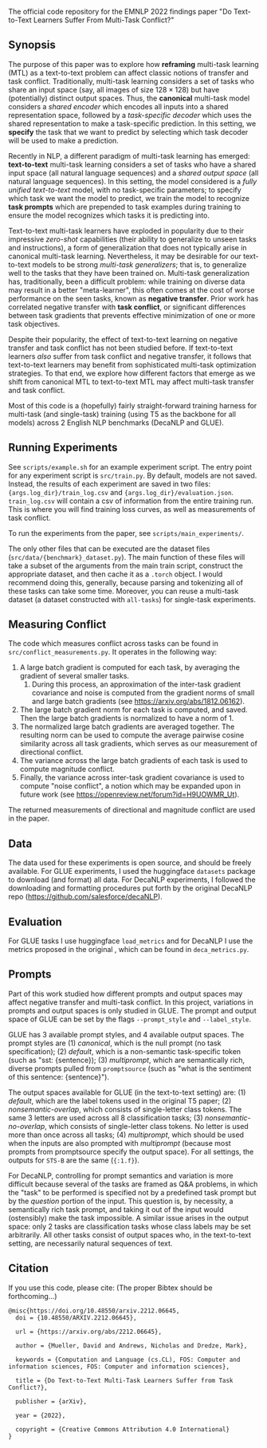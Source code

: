 The official code repository for the EMNLP 2022 findings paper "Do Text-to-Text Learners Suffer From Multi-Task Conflict?"


## Synopsis

The purpose of this paper was to explore how **reframing** multi-task learning (MTL) as a text-to-text problem can affect classic notions of transfer and task conflict. Traditionally, multi-task learning considers a set of tasks who share an input space (say, all images of size $128\times128$) but have (potentially) distinct output spaces. Thus, the **canonical** multi-task model considers a _shared encoder_ which encodes all inputs into a shared representation space, followed by a _task-specific decoder_ which uses the shared representation to make a task-specific prediction.
In this setting, we **specify** the task that we want to predict by selecting which task decoder will be used to make a prediction.

Recently in NLP, a different paradigm of multi-task learning has emerged: **text-to-text** multi-task learning considers a set of tasks who have a shared input space (all natural language sequences) and a _shared output space_ (all natural language sequences).
In this setting, the model considered is a _fully unified text-to-text_ model, with no task-specific parameters;
to specify which task we want the model to predict, we train the model to recognize **task prompts** which are prepended to task examples during training to ensure the model recognizes which tasks it is predicting into.

Text-to-text multi-task learners have exploded in popularity due to their impressive _zero-shot_ capabilities (their ability to generalize to unseen tasks and instructions), a form of generalization that does not typically arise in canonical multi-task learning.
Nevertheless, it may be desirable for our text-to-text models to be strong _multi-task generalizers_; that is, to generalize well to the tasks that they have been trained on.
Multi-task generalization has, traditionally, been a difficult problem: while training on diverse data may result in a better "meta-learner", this often comes at the cost of worse performance on the seen tasks, known as **negative transfer**.
Prior work has correlated negative transfer with **task conflict**, or significant differences between task gradients that prevents effective minimization of one or more task objectives.

Despite their popularity, the effect of text-to-text learning on negative transfer and task conflict has not been studied before.
If text-to-text learners _also_ suffer from task conflict and negative transfer, it follows that text-to-text learners may benefit from sophisticated multi-task optimization strategies.
To that end, we explore how different factors that emerge as we shift from canonical MTL to text-to-text MTL may affect multi-task transfer and task conflict.

Most of this code is a (hopefully) fairly straight-forward training harness for multi-task (and single-task) training (using T5 as the backbone for all models) across 2 English NLP benchmarks (DecaNLP and GLUE).

## Running Experiments

See `scripts/example.sh` for an example experiment script.
The entry point for any experiment script is `src/train.py`.
By default, models are not saved.
Instead, the results of each experiment are saved in two files: `{args.log_dir}/train_log.csv` and `{args.log_dir}/evaluation.json`.
`train_log.csv` will contain a csv of information from the entire training run. This is where you will find training loss curves, as well as measurements of task conflict.

To run the experiments from the paper, see `scripts/main_experiments/`.

The only other files that can be executed are the dataset files (`src/data/{benchmark}_dataset.py`).
The main function of these files will take a subset of the arguments from the main train script, construct the appropriate dataset, and then
cache it as a `.torch` object.
I would recommend doing this, generally, because parsing and tokenizing all of these tasks can take some time.
Moreover, you can reuse a multi-task dataset (a dataset constructed with `all-tasks`) for single-task experiments.

## Measuring Conflict

The code which measures conflict across tasks can be found in `src/conflict_measurements.py`. It operates in the following way:
1. A large batch gradient is computed for each task, by averaging the gradient of several smaller tasks.
   1. During this process, an approximation of the inter-task gradient covariance and noise is computed from the gradient norms of small and large batch gradients (see https://arxiv.org/abs/1812.06162).
2. The large batch gradient norm for each task is computed, and saved. Then the large batch gradients is normalized to have a norm of 1.
3. The normalized large batch gradients are averaged together. The resulting norm can be used to compute the average pairwise cosine similarity across all task gradients, which serves as our measurement of directional conflict.
4. The variance across the large batch gradients of each task is used to compute magnitude conflict.
5. Finally, the variance across inter-task gradient covariance is used to compute "noise conflict", a notion which may be expanded upon in future work (see https://openreview.net/forum?id=H9UOWMR_Ut).

The returned measurements of directional and magnitude conflict are used in the paper.

## Data

The data used for these experiments is open source, and should be freely available.
For GLUE experiments, I used the huggingface `datasets` package to download (and format) all data.
For DecaNLP experiments, I followed the downloading and formatting procedures put forth by the original DecaNLP repo (https://github.com/salesforce/decaNLP).

## Evaluation

For GLUE tasks I use huggingface `load_metrics` and for DecaNLP I use the metrics proposed in the original , which can
be found in `deca_metrics.py`.

## Prompts

Part of this work studied how different prompts and output spaces may affect negative transfer and multi-task conflict.
In this project, variations in prompts and output spaces is only studied in GLUE.
The prompt and output space of GLUE can be set by the flags `--prompt_style` and `--label_style`.

GLUE has 3 available prompt styles, and 4 available output spaces.
The prompt styles are (1) _canonical_, which is the null prompt (no task specification); (2) _default_, which is a non-semantic task-specific token (such as "sst: {sentence}); (3) _multiprompt_, which are semantically rich, diverse prompts pulled from `promptsource` (such as "what is the sentiment of this sentence: {sentence}").

The output spaces available for GLUE (in the text-to-text setting) are: (1) _default_, which are the label tokens used in the original T5 paper; (2) _nonsemantic-overlap_, which consists of single-letter class tokens. The same 3 letters are used across all 8 classification tasks; (3) _nonsemantic-no-overlap_, which consists of single-letter class tokens. No letter is used more than once across all tasks; (4) _multiprompt_, which should be used when the inputs are also prompted with _multiprompt_ (because most prompts from promptsource specify the output space). For all settings, the outputs for `STS-B` are the same (`{:1.f}`).


For DecaNLP, controlling for prompt semantics and variation is more difficult because several of the tasks are framed as Q&A problems, in which the "task" to be performed is specified not by a predefined task prompt but by the _question_ portion of the input. This question is, by necessity, a semantically rich task prompt, and taking it out of the input would (ostensibly) make the task impossible.
A similar issue arises in the output space: only 2 tasks are classification tasks whose class labels may be set arbitrarily. All other tasks consist of output spaces who, in the text-to-text setting, are necessarily natural sequences of text.


## Citation

If you use this code, please cite: (The proper Bibtex should be forthcoming...)
```
@misc{https://doi.org/10.48550/arxiv.2212.06645,
  doi = {10.48550/ARXIV.2212.06645},
  
  url = {https://arxiv.org/abs/2212.06645},
  
  author = {Mueller, David and Andrews, Nicholas and Dredze, Mark},
  
  keywords = {Computation and Language (cs.CL), FOS: Computer and information sciences, FOS: Computer and information sciences},
  
  title = {Do Text-to-Text Multi-Task Learners Suffer from Task Conflict?},
  
  publisher = {arXiv},
  
  year = {2022},
  
  copyright = {Creative Commons Attribution 4.0 International}
}
```
